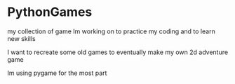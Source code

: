 # PythonGames
my collection of game Im working on to practice my coding and to learn new skills

I want to recreate some old games to eventually make my own 2d adventure game

Im using pygame for the most part
